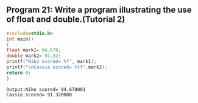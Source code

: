  ## Program 21: Write a program illustrating the use of float and double.(Tutorial 2)
 ```C
#include<stdio.h>
int main()
{
float mark1= 94.678;
double mark2= 91.32;
printf("Niko scored= %f", mark1);
printf("\nCassie scored= %lf",mark2);
return 0;
}
```
```
Output:Niko scored= 94.678001
Cassie scored= 91.320000
```

